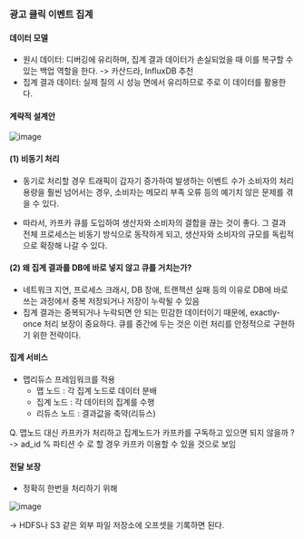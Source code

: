 ### 광고 클릭 이벤트 집계 


#### 데이터 모델 

- 원시 데이터: 디버깅에 유리하며, 집계 결과 데이터가 손실되었을 때 이를 복구할 수 있는 백업 역할을 한다. -> 카산드라, InfluxDB  추천
- 집계 결과 데이터: 실제 질의 시 성능 면에서 유리하므로 주로 이 데이터를 활용한다.


#### 계략적 설계안 
![image](https://github.com/user-attachments/assets/f362e2ec-6408-4d89-8db4-87881146f96e)


#### (1) 비동기 처리 

- 동기로 처리할 경우 트래픽이 갑자기 증가하여 발생하는 이벤트 수가 소비자의 처리 용량을 훨씬 넘어서는 경우, 소비자는 메모리 부족 오류 등의 예기치 않은 문제를 겪을 수 있다.

- 따라서, 카프카 큐를 도입하여 생산자와 소비자의 결합을 끊는 것이 좋다. 그 결과 전체 프로세스는 비동기 방식으로 동작하게 되고, 생산자와 소비자의 규모를 독립적으로 확장해 나갈 수 있다. 


#### (2) 왜 집계 결과를 DB에 바로 넣지 않고 큐를 거치는가? 

- 네트워크 지연, 프로세스 크래시, DB 장애, 트랜잭션 실패 등의 이유로 DB에 바로 쓰는 과정에서 중복 저장되거나 저장이 누락될 수 있음
- 집계 결과는 중복되거나 누락되면 안 되는 민감한 데이터이기 때문에, exactly-once 처리 보장이 중요하다. 큐를 중간에 두는 것은 이런 처리를 안정적으로 구현하기 위한 전략이다.


#### 집계 서비스 
- 맵리듀스 프레임워크를 적용
  - 맵 노드 : 각 집계 노드로 데이터 분배 
  - 집계 노드 : 각 데이터의 집계를 수행
  - 리듀스 노드 : 결과값을 축약(리듀스)


Q. 맵노드 대신 카프카가 처리하고 집계노드가 카프카를 구독하고 있으면 되지 않을까 ? -> ad_id % 파티션 수 로 할 경우 카프카 이용할 수 있을 것으로 보임 


#### 전달 보장

- 정확히 한번을 처리하기 위해 

![image](https://github.com/user-attachments/assets/bc433397-41ef-4d24-b446-25bbf50d863d)

-> HDFS나 S3 같은 외부 파일 저장소에 오프셋을 기록하면 된다. 

